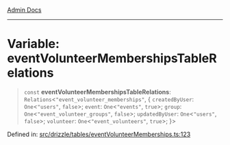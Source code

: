 [Admin Docs](/)

***

# Variable: eventVolunteerMembershipsTableRelations

> `const` **eventVolunteerMembershipsTableRelations**: `Relations`\<`"event_volunteer_memberships"`, \{ `createdByUser`: `One`\<`"users"`, `false`\>; `event`: `One`\<`"events"`, `true`\>; `group`: `One`\<`"event_volunteer_groups"`, `false`\>; `updatedByUser`: `One`\<`"users"`, `false`\>; `volunteer`: `One`\<`"event_volunteers"`, `true`\>; \}\>

Defined in: [src/drizzle/tables/eventVolunteerMemberships.ts:123](https://github.com/Sourya07/talawa-api/blob/61a1911602b2f0aac7635e08ae2918f4f768e8ff/src/drizzle/tables/eventVolunteerMemberships.ts#L123)
